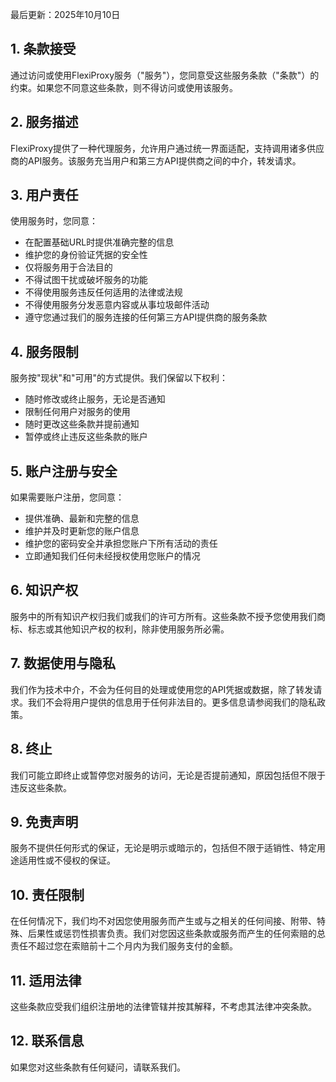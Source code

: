 最后更新：2025年10月10日

## 1. 条款接受

通过访问或使用FlexiProxy服务（"服务"），您同意受这些服务条款（"条款"）的约束。如果您不同意这些条款，则不得访问或使用该服务。

## 2. 服务描述

FlexiProxy提供了一种代理服务，允许用户通过统一界面适配，支持调用诸多供应商的API服务。该服务充当用户和第三方API提供商之间的中介，转发请求。

## 3. 用户责任

使用服务时，您同意：

- 在配置基础URL时提供准确完整的信息
- 维护您的身份验证凭据的安全性
- 仅将服务用于合法目的
- 不得试图干扰或破坏服务的功能
- 不得使用服务违反任何适用的法律或法规
- 不得使用服务分发恶意内容或从事垃圾邮件活动
- 遵守您通过我们的服务连接的任何第三方API提供商的服务条款

## 4. 服务限制

服务按"现状"和"可用"的方式提供。我们保留以下权利：

- 随时修改或终止服务，无论是否通知
- 限制任何用户对服务的使用
- 随时更改这些条款并提前通知
- 暂停或终止违反这些条款的账户

## 5. 账户注册与安全

如果需要账户注册，您同意：
- 提供准确、最新和完整的信息
- 维护并及时更新您的账户信息
- 维护您的密码安全并承担您账户下所有活动的责任
- 立即通知我们任何未经授权使用您账户的情况

## 6. 知识产权

服务中的所有知识产权归我们或我们的许可方所有。这些条款不授予您使用我们商标、标志或其他知识产权的权利，除非使用服务所必需。

## 7. 数据使用与隐私

我们作为技术中介，不会为任何目的处理或使用您的API凭据或数据，除了转发请求。我们不会将用户提供的信息用于任何非法目的。更多信息请参阅我们的隐私政策。

## 8. 终止

我们可能立即终止或暂停您对服务的访问，无论是否提前通知，原因包括但不限于违反这些条款。

## 9. 免责声明

服务不提供任何形式的保证，无论是明示或暗示的，包括但不限于适销性、特定用途适用性或不侵权的保证。

## 10. 责任限制

在任何情况下，我们均不对因您使用服务而产生或与之相关的任何间接、附带、特殊、后果性或惩罚性损害负责。我们对您因这些条款或服务而产生的任何索赔的总责任不超过您在索赔前十二个月内为我们服务支付的金额。

## 11. 适用法律

这些条款应受我们组织注册地的法律管辖并按其解释，不考虑其法律冲突条款。

## 12. 联系信息

如果您对这些条款有任何疑问，请联系我们。